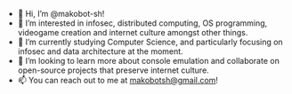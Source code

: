 - 👋 Hi, I’m @makobot-sh!
- 👀 I’m interested in infosec, distributed computing, OS programming, videogame creation and internet culture amongst other things.
- 🌱 I’m currently studying Computer Science, and particularly focusing on infosec and data architecture at the moment.
- 💞️ I’m looking to learn more about console emulation and collaborate on open-source projects that preserve internet culture.
- 📫 You can reach out to me at makobotsh@gmail.com!

<!---
makobot-sh/makobot-sh is a ✨ special ✨ repository because its `README.md` (this file) appears on your GitHub profile.
You can click the Preview link to take a look at your changes.
--->
